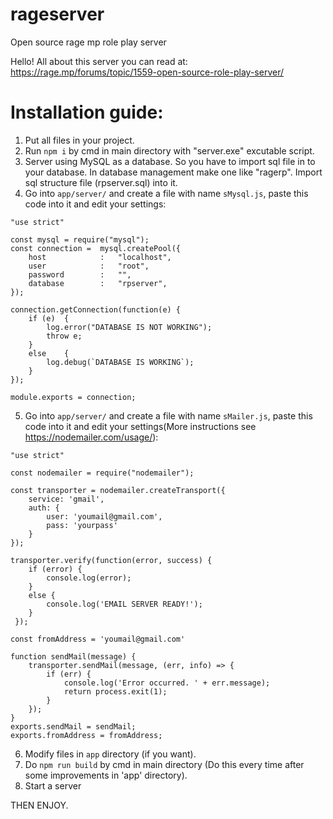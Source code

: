 # rageserver
Open source rage mp role play server

Hello!
All about this server you can read at:
https://rage.mp/forums/topic/1559-open-source-role-play-server/




# Installation guide:
1. Put all files in your project.
2. Run `npm i` by cmd in main directory with "server.exe" excutable script.
3. Server using MySQL as a database. So you have to import sql file in to your database. In database management make one like "ragerp".
   Import sql structure file (rpserver.sql) into it.
4. Go into `app/server/` and create a file with name `sMysql.js`, paste this code into it and edit your settings:
```
"use strict"

const mysql = require("mysql");
const connection =  mysql.createPool({
	host			:	"localhost",
	user			: 	"root",
	password		: 	"",
	database		:	"rpserver",
});

connection.getConnection(function(e) {
	if (e) 	{
		log.error("DATABASE IS NOT WORKING");
		throw e;
	}
	else 	{
		log.debug(`DATABASE IS WORKING`);
	}
});

module.exports = connection;
```
5. Go into `app/server/` and create a file with name `sMailer.js`, paste this code into it and edit your settings(More instructions see https://nodemailer.com/usage/):
```
"use strict"

const nodemailer = require("nodemailer");   

const transporter = nodemailer.createTransport({
    service: 'gmail',
    auth: {
        user: 'youmail@gmail.com',
        pass: 'yourpass'
    }
});

transporter.verify(function(error, success) {
	if (error) {
		console.log(error);
	} 
	else {
		console.log('EMAIL SERVER READY!');
	}
 });

const fromAddress = 'youmail@gmail.com'

function sendMail(message) {
	transporter.sendMail(message, (err, info) => {
        if (err) {
            console.log('Error occurred. ' + err.message);
            return process.exit(1);
		}
    });
}
exports.sendMail = sendMail;
exports.fromAddress = fromAddress;
```
6. Modify files in `app` directory (if you want).
7. Do `npm run build` by cmd in main directory (Do this every time after some improvements in 'app' directory).
8. Start a server

THEN ENJOY.
